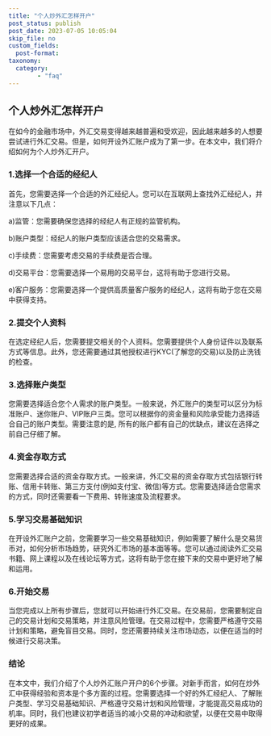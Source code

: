 ```yaml
---
title: "个人炒外汇怎样开户"
post_status: publish
post_date: 2023-07-05 10:05:04
skip_file: no
custom_fields: 
  post-format: 
taxonomy:
  category:
        - "faq"
---
```


## 个人炒外汇怎样开户

在如今的金融市场中，外汇交易变得越来越普遍和受欢迎，因此越来越多的人想要尝试进行外汇交易。但是，如何开设外汇账户成为了第一步。在本文中，我们将介绍如何为个人炒外汇开户。

### 1.选择一个合适的经纪人

首先，您需要选择一个合适的外汇经纪人。您可以在互联网上查找外汇经纪人，并注意以下几点：

a)监管：您需要确保您选择的经纪人有正规的监管机构。

b)账户类型：经纪人的账户类型应该适合您的交易需求。

c)手续费：您需要考虑交易的手续费是否合理。

d)交易平台：您需要选择一个易用的交易平台，这将有助于您进行交易。

e)客户服务：您需要选择一个提供高质量客户服务的经纪人，这将有助于您在交易中获得支持。

### 2.提交个人资料

在选定经纪人后，您需要提交相关的个人资料。您需要提供个人身份证件以及联系方式等信息。此外，您还需要通过其他授权进行KYC(了解您的交易)以及防止洗钱的检查。

### 3.选择账户类型

您需要选择适合您个人需求的账户类型。一般来说，外汇账户的类型可以区分为标准账户、迷你账户、VIP账户三类。您可以根据你的资金量和风险承受能力选择适合自己的账户类型。需要注意的是, 所有的账户都有自己的优缺点，建议在选择之前自己仔细了解。

### 4.资金存取方式

您需要选择合适的资金存取方式。一般来讲，外汇交易的资金存取方式包括银行转账、信用卡转账、第三方支付(例如支付宝、微信)等方式。您需要选择适合您需求的方式，同时还需要看一下费用、转账速度及流程要求。

### 5.学习交易基础知识

在开设外汇账户之前，您需要学习一些交易基础知识，例如需要了解什么是交易货币对，如何分析市场趋势，研究外汇市场的基本面等等。您可以通过阅读外汇交易书籍、网上课程以及在线论坛等方式，这将有助于您在接下来的交易中更好地了解和运用。

### 6.开始交易

当您完成以上所有步骤后，您就可以开始进行外汇交易。在交易前，您需要制定自己的交易计划和交易策略，并注意风险管理。在交易过程中，您需要严格遵守交易计划和策略，避免盲目交易。同时，您还需要持续关注市场动态，以便在适当的时候进行交易决策。

### 结论

在本文中，我们介绍了个人炒外汇账户开户的6个步骤。对新手而言，如何在炒外汇中获得经验和资本是个多方面的过程。您需要选择一个好的外汇经纪人、了解账户类型、学习交易基础知识、严格遵守交易计划和风险管理，才能提高交易成功的机率。同时，我们也建议初学者适当的减小交易的冲动和欲望，以便在交易中取得更好的成果。
